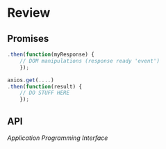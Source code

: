 # Review

## Promises

```javascript
.then(function(myResponse) {
	// DOM manipulations (response ready 'event')
	});
```



```javascript
axios.get(....)
.then(function(result) {
	// DO STUFF HERE
	});

```

## API

*Application Programming Interface*


